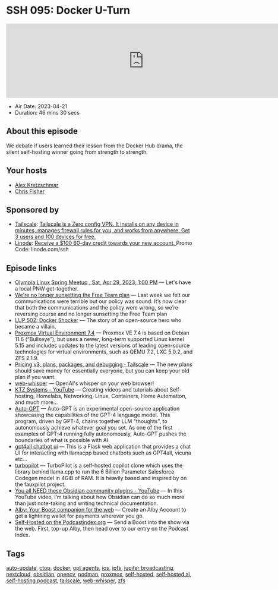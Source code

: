 # SSH 095: Docker U-Turn

<iframe src="https://player.fireside.fm/v2/dUlrHQih+7UVr4Nbw?theme=dark" width="740" height="200" frameborder="0" scrolling="no"></iframe>

* Air Date: 2023-04-21
* Duration: 46 mins 30 secs

## About this episode

We debate if users learned their lesson from the Docker Hub drama, the silent self-hosting winner going from strength to strength.

## Your hosts
* [Alex Kretzschmar](https://selfhosted.show/hosts/alexktz)
* [Chris Fisher](https://selfhosted.show/hosts/chrislas)

## Sponsored by

  * [Tailscale](http://tailscale.com/selfhosted): [Tailscale is a Zero config VPN. It installs on any device in minutes, manages firewall rules for you, and works from anywhere. Get 3 users and 100 devices for free. ](http://tailscale.com/selfhosted)
  * [Linode](https://linode.com/ssh): [Receive a $100 60-day credit towards your new account. ](https://linode.com/ssh) Promo Code: linode.com/ssh



## Episode links

  * [Olympia Linux Spring Meetup , Sat, Apr 29, 2023, 1:00 PM](https://www.meetup.com/jupiterbroadcasting/events/292645094/ "Olympia Linux Spring Meetup , Sat, Apr 29, 2023, 1:00 PM") — Let's have a local PNW get-together.
  * [We're no longer sunsetting the Free Team plan](https://www.docker.com/blog/no-longer-sunsetting-the-free-team-plan/ "We're no longer sunsetting the Free Team plan") — Last week we felt our communications were terrible but our policy was sound. It’s now clear that both the communications and the policy were wrong, so we’re reversing course and no longer sunsetting the Free Team plan
  * [LUP 502: Docker Shocker](https://notes.jupiterbroadcasting.com/linux-unplugged/2023/episode-502/ "LUP 502: Docker Shocker") — The story of an open-source hero who became a villain.
  * [Proxmox Virtual Environment 7.4](https://www.proxmox.com/en/news/press-releases/proxmox-virtual-environment-7-4 "Proxmox Virtual Environment 7.4") — Proxmox VE 7.4 is based on Debian 11.6 (“Bullseye”), but uses a newer, long-term supported Linux kernel 5.15 and includes updates to the latest versions of leading open-source technologies for virtual environments, such as QEMU 7.2, LXC 5.0.2, and ZFS 2.1.9.
  * [Pricing v3, plans, packages, and debugging · Tailscale](https://tailscale.com/blog/pricing-v3/ "Pricing v3, plans, packages, and debugging · Tailscale") — The new plans should save money for essentially everyone, but you can keep your old plan if you want.
  * [web-whisper](https://codeberg.org/pluja/web-whisper "web-whisper") — OpenAI's whisper on your web browser!
  * [KTZ Systems - YouTube](https://www.youtube.com/@ktzsystems/videos "KTZ Systems - YouTube") — Creating videos and tutorials about Self-hosting, Homelabs, Networking, Linux, Containers, Home Automation, and much more... 
  * [Auto-GPT](https://github.com/Significant-Gravitas/Auto-GPT "Auto-GPT") — Auto-GPT is an experimental open-source application showcasing the capabilities of the GPT-4 language model. This program, driven by GPT-4, chains together LLM "thoughts", to autonomously achieve whatever goal you set. As one of the first examples of GPT-4 running fully autonomously, Auto-GPT pushes the boundaries of what is possible with AI.
  * [gpt4all chatbot ui](https://github.com/nomic-ai/gpt4all-ui "gpt4all chatbot ui") — This is a Flask web application that provides a chat UI for interacting with llamacpp based chatbots such as GPT4all, vicuna etc...
  * [turbopilot](https://github.com/ravenscroftj/turbopilot "turbopilot") — TurboPilot is a self-hosted copilot clone which uses the library behind llama.cpp to run the 6 Billion Parameter Salesforce Codegen model in 4GiB of RAM. It is heavily based and inspired by on the fauxpilot project.
  * [You all NEED these Obsidian community plugins - YouTube](https://www.youtube.com/watch?v=Yzi1o-BH6QQ "You all NEED these Obsidian community plugins - YouTube") — In this YouTube video, I’m talking about how Obsidian can do so much more than just note-taking and writing technical documentation.
  * [Alby: Your Boost companion for the web](https://getalby.com/ "Alby: Your Boost companion for the web") — Create an Alby Account to get a lightning wallet for payments wherever you go. 
  * [Self-Hosted on the Podcastindex.org](https://podcastindex.org/podcast/830124 "Self-Hosted on the Podcastindex.org") — Send a Boost into the show via the web. First, top-up Alby, then head over to our entry on the Podcast Index.



## Tags

[auto-update](https://selfhosted.show/tags/auto-update), [ctop](https://selfhosted.show/tags/ctop), [docker](https://selfhosted.show/tags/docker), [gpt agents](https://selfhosted.show/tags/gpt%20agents), [ios](https://selfhosted.show/tags/ios), [ipfs](https://selfhosted.show/tags/ipfs), [jupiter broadcasting](https://selfhosted.show/tags/jupiter%20broadcasting), [nextcloud](https://selfhosted.show/tags/nextcloud), [obsidian](https://selfhosted.show/tags/obsidian), [opencv](https://selfhosted.show/tags/opencv), [podman](https://selfhosted.show/tags/podman), [proxmox](https://selfhosted.show/tags/proxmox), [self-hosted](https://selfhosted.show/tags/self-hosted), [self-hosted ai](https://selfhosted.show/tags/self-hosted%20ai), [self-hosting podcast](https://selfhosted.show/tags/self-hosting%20podcast), [tailscale](https://selfhosted.show/tags/tailscale), [web-whisper](https://selfhosted.show/tags/web-whisper), [zfs](https://selfhosted.show/tags/zfs)